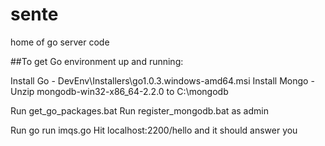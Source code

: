 sente
=====

home of go server code

##To get Go environment up and running:

Install Go - DevEnv\Installers\go1.0.3.windows-amd64.msi
Install Mongo - Unzip mongodb-win32-x86_64-2.2.0 to C:\mongodb

Run get_go_packages.bat
Run register_mongodb.bat as admin

Run go run imqs.go
Hit localhost:2200/hello and it should answer you